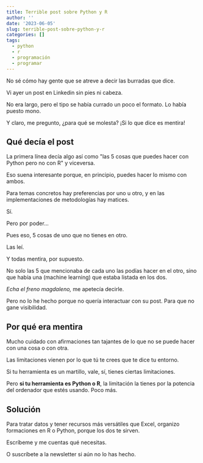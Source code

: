 ```yaml
---
title: Terrible post sobre Python y R
author: ''
date: '2023-06-05'
slug: terrible-post-sobre-python-y-r
categories: []
tags:
  - python
  - r
  - programación
  - programar
---
```




No sé cómo hay gente que se atreve a decir las burradas que dice.

Vi ayer un post en Linkedin sin pies ni cabeza.

No era largo, pero el tipo se había currado un poco el formato. Lo había puesto mono.

Y claro, me pregunto, ¿para qué se molesta? ¡Si lo que dice es mentira!

## Qué decía el post

La primera línea decía algo así como "las 5 cosas que puedes hacer con Python pero no con R" y viceversa.

Eso suena interesante porque, en principio, puedes hacer lo mismo con ambos.

Para temas concretos hay preferencias por uno u otro, y en las implementaciones de metodologías hay matices.

Sí.

Pero por poder...

Pues eso, 5 cosas de uno que no tienes en otro.

Las leí.

Y todas mentira, por supuesto.

No solo las 5 que mencionaba de cada uno las podías hacer en el otro, sino que había una (machine learning) que estaba listada en los dos.

_Echa el freno magdaleno,_ me apetecía decirle.

Pero no lo he hecho porque no quería interactuar con su post. Para que no gane visibilidad.

## Por qué era mentira

Mucho cuidado con afirmaciones tan tajantes de lo que no se puede hacer con una cosa o con otra.

Las limitaciones vienen por lo que tú te crees que te dice tu entorno.

Si tu herramienta es un martillo, vale, sí, tienes ciertas limitaciones.

Pero **si tu herramienta es Python o R**, la limitación la tienes por la potencia del ordenador que estés usando. Poco más.


## Solución


Para tratar datos y tener recursos más versátiles que Excel, organizo formaciones en R o Python, porque los dos te sirven.

Escríbeme y me cuentas qué necesitas.

O suscríbete a la newsletter si aún no lo has hecho.

